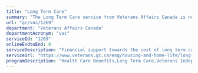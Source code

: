 ```yaml
---
title: "Long Term Care"
summary: "The Long Term Care service from Veterans Affairs Canada is not available end-to-end online, according to the GC Service Inventory."
url: "gc/vac/1269"
department: "Veterans Affairs Canada"
departmentAcronym: "vac"
serviceId: "1269"
onlineEndtoEnd: 0
serviceDescription: "Financial support towards the cost of long term care"
serviceUrl: "https://www.veterans.gc.ca/eng/housing-and-home-life/long-term-care"
programDescription: "Health Care Benefits,Long Term Care,Veterans Independence Program,War Veterans Allowance"
---
```

